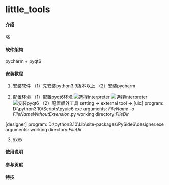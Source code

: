 # little_tools

#### 介绍
略

#### 软件架构
pycharm + pyqt6


#### 安装教程

1.  安装软件
（1）先安装python3.9版本以上
（2）安装pycharm

2.  配置环境
（1）配置pyqt6环境
![选择interpreter](https://foruda.gitee.com/images/1663588903605263901/3ceebd05_10497968.png "屏幕截图")
![选择interpreter](https://foruda.gitee.com/images/1663589066150605749/1fec7fb8_10497968.png "屏幕截图")
![安装pyqt6](https://foruda.gitee.com/images/1663589095927706363/f342bb5b_10497968.png "屏幕截图")
（2）配置额外工具
setting -> external tool -> 
[uic]
program: D:\python3.10\Scripts\pyuic6.exe
arguments: $FileName$ -o $FileNameWithoutExtension$.py
working directory:$FileDir$

[designer]
program: D:\python3.10\Lib\site-packages\PySide6\designer.exe
arguments: 
working directory:$FileDir$


3.  xxxx

#### 使用说明


#### 参与贡献



#### 特技

